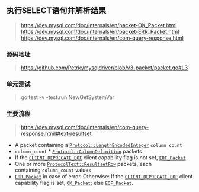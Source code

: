 ## 执行SELECT语句并解析结果
> https://dev.mysql.com/doc/internals/en/packet-OK_Packet.html
> https://dev.mysql.com/doc/internals/en/packet-ERR_Packet.html
> https://dev.mysql.com/doc/internals/en/com-query-response.html
### 源码地址
> https://github.com/Petrie/mysqldriver/blob/v3-packet/packet.go#L3
### 单元测试
> go test -v -test.run NewGetSystemVar

### 主要流程

> https://dev.mysql.com/doc/internals/en/com-query-response.html#text-resultset

- A packet containing a [`Protocol::LengthEncodedInteger`](https://dev.mysql.com/doc/internals/en/integer.html#packet-Protocol::LengthEncodedInteger) `column_count`
- `column_count` * [`Protocol::ColumnDefinition`](https://dev.mysql.com/doc/internals/en/com-query-response.html#packet-Protocol::ColumnDefinition) packets
- If the [`CLIENT_DEPRECATE_EOF`](https://dev.mysql.com/doc/internals/en/capability-flags.html#flag-CLIENT_DEPRECATE_EOF) client capability flag is not set, [`EOF_Packet`](https://dev.mysql.com/doc/internals/en/packet-EOF_Packet.html)
- One or more [`ProtocolText::ResultsetRow`](https://dev.mysql.com/doc/internals/en/com-query-response.html#packet-ProtocolText::ResultsetRow) packets, each containing `column_count` values
- [`ERR_Packet`](https://dev.mysql.com/doc/internals/en/packet-ERR_Packet.html) in case of error. Otherwise: If the [`CLIENT_DEPRECATE_EOF`](https://dev.mysql.com/doc/internals/en/capability-flags.html#flag-CLIENT_DEPRECATE_EOF) client capability flag is set, [`OK_Packet`](https://dev.mysql.com/doc/internals/en/packet-OK_Packet.html); else [`EOF_Packet`](https://dev.mysql.com/doc/internals/en/packet-EOF_Packet.html).